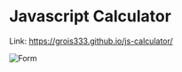# Javascript Calculator

Link: https://grois333.github.io/js-calculator/

![Form](https://raw.githubusercontent.com/Grois333/js-calculator/master/calculator.png)
